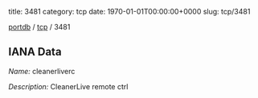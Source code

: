 title: 3481
category: tcp
date: 1970-01-01T00:00:00+0000
slug: tcp/3481

[portdb](/) / [tcp](/category/tcp.html) / 3481


## IANA Data

_Name:_ cleanerliverc

_Description:_ CleanerLive remote ctrl

